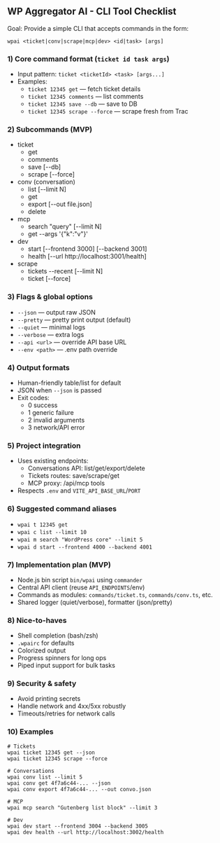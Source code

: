 ## WP Aggregator AI - CLI Tool Checklist

Goal: Provide a simple CLI that accepts commands in the form:

```
wpai <ticket|conv|scrape|mcp|dev> <id|task> [args]
```

### 1) Core command format (`ticket id task args`)
- Input pattern: `ticket <ticketId> <task> [args...]`
- Examples:
  - `ticket 12345 get` — fetch ticket details
  - `ticket 12345 comments` — list comments
  - `ticket 12345 save --db` — save to DB
  - `ticket 12345 scrape --force` — scrape fresh from Trac

### 2) Subcommands (MVP)
- ticket
  - get
  - comments
  - save [--db]
  - scrape [--force]
- conv (conversation)
  - list [--limit N]
  - get <conversationId>
  - export <conversationId> [--out file.json]
  - delete <conversationId>
- mcp
  - search "query" [--limit N]
  - get <toolName> --args '{"k":"v"}'
- dev
  - start [--frontend 3000] [--backend 3001]
  - health [--url http://localhost:3001/health]
- scrape
  - tickets --recent [--limit N]
  - ticket <ticketId> [--force]

### 3) Flags & global options
- `--json` — output raw JSON
- `--pretty` — pretty print output (default)
- `--quiet` — minimal logs
- `--verbose` — extra logs
- `--api <url>` — override API base URL
- `--env <path>` — .env path override

### 4) Output formats
- Human-friendly table/list for default
- JSON when `--json` is passed
- Exit codes:
  - 0 success
  - 1 generic failure
  - 2 invalid arguments
  - 3 network/API error

### 5) Project integration
- Uses existing endpoints:
  - Conversations API: list/get/export/delete
  - Tickets routes: save/scrape/get
  - MCP proxy: /api/mcp tools
- Respects `.env` and `VITE_API_BASE_URL`/`PORT`

### 6) Suggested command aliases
- `wpai t 12345 get`
- `wpai c list --limit 10`
- `wpai m search "WordPress core" --limit 5`
- `wpai d start --frontend 4000 --backend 4001`

### 7) Implementation plan (MVP)
- Node.js bin script `bin/wpai` using `commander`
- Central API client (reuse `API_ENDPOINTS`/env)
- Commands as modules: `commands/ticket.ts`, `commands/conv.ts`, etc.
- Shared logger (quiet/verbose), formatter (json/pretty)

### 8) Nice-to-haves
- Shell completion (bash/zsh)
- `.wpairc` for defaults
- Colorized output
- Progress spinners for long ops
- Piped input support for bulk tasks

### 9) Security & safety
- Avoid printing secrets
- Handle network and 4xx/5xx robustly
- Timeouts/retries for network calls

### 10) Examples
```
# Tickets
wpai ticket 12345 get --json
wpai ticket 12345 scrape --force

# Conversations
wpai conv list --limit 5
wpai conv get 4f7a6c44-... --json
wpai conv export 4f7a6c44-... --out convo.json

# MCP
wpai mcp search "Gutenberg list block" --limit 3

# Dev
wpai dev start --frontend 3004 --backend 3005
wpai dev health --url http://localhost:3002/health
```